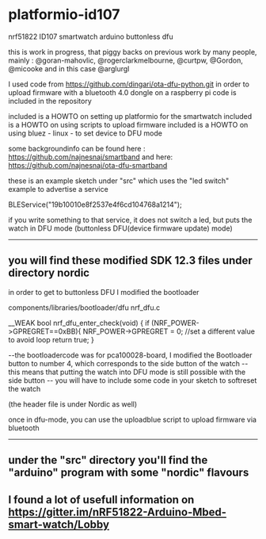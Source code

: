 # platformio-id107
nrf51822 ID107 smartwatch arduino buttonless dfu 

this is work in progress, that piggy backs on previous work by many people, mainly : @goran-mahovlic, @rogerclarkmelbourne, @curtpw, @Gordon, @micooke and in this case @arglurgl

I used code from https://github.com/dingari/ota-dfu-python.git in order to upload firmware with a bluetooth 4.0 dongle on a raspberry pi
code is included in the repository



included is  a  HOWTO on setting up platformio for the smartwatch
included is  a  HOWTO on using scripts to upload firmware 
included is  a  HOWTO on using bluez - linux - to set device to DFU mode 


some backgroundinfo can be found here : https://github.com/najnesnaj/smartband
and here: https://github.com/najnesnaj/ota-dfu-smartband



these is an example sketch under "src" which uses the "led switch" example to advertise a service

BLEService("19b10010e8f2537e4f6cd104768a1214");

if you write something to that service, it does not switch a led, but puts the watch in DFU mode   (buttonless DFU(device firmware update) mode)


-------------------------------------------------------------
you will find these modified SDK 12.3 files under directory nordic
-------------------------------------------------------------

in order to get to buttonless DFU I modified the bootloader

components/libraries/bootloader/dfu
nrf_dfu.c

 
 __WEAK bool nrf_dfu_enter_check(void)
 {
if (NRF_POWER->GPREGRET==0xBB){
       NRF_POWER->GPREGRET = 0; //set a different value to avoid loop
               return true;
	       }


--the bootloadercode  was for pca100028-board, I modified the Bootloader button to number 4, which corresponds to the side button of the watch -- this means that putting the watch into DFU mode is still possible with the side button -- you will have to include some code in your sketch to softreset the watch

 (the header file is under Nordic as well)







once in dfu-mode, you can use the uploadblue script to upload firmware via bluetooth

-----------------------------------------------------------------------
under the "src" directory you'll find the "arduino" program with some "nordic" flavours
-----------------------------------------------------------------------
I found a lot of usefull information on https://gitter.im/nRF51822-Arduino-Mbed-smart-watch/Lobby
----------------------------------------------




